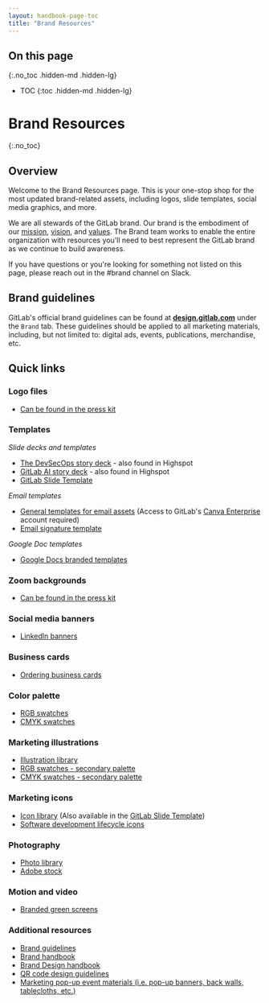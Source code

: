 ```yaml
---
layout: handbook-page-toc
title: "Brand Resources"
---
```


## On this page
{:.no_toc .hidden-md .hidden-lg}

- TOC
{:toc .hidden-md .hidden-lg}

# Brand Resources
{:.no_toc}

## Overview
Welcome to the Brand Resources page. This is your one-stop shop for the most updated brand-related assets, including logos, slide templates, social media graphics, and more. 

We are all stewards of the GitLab brand. Our brand is the embodiment of our [mission](/company/mission/#mission), [vision](/direction/#vision), and [values](/handbook/values/). The Brand team works to enable the entire organization with resources you'll need to best represent the GitLab brand as we continue to build awareness. 

If you have questions or you're looking for something not listed on this page, please reach out in the #brand channel on Slack.

## Brand guidelines
GitLab's official brand guidelines can be found at **[design.gitlab.com](https://design.gitlab.com/brand/overview)** under the `Brand` tab. These guidelines should be applied to all marketing materials, including, but not limited to: digital ads, events, publications, merchandise, etc. 

## Quick links

### Logo files
- [Can be found in the press kit](https://about.gitlab.com/press/press-kit/#logos-rgb) 

### Templates

_Slide decks and templates_
- [The DevSecOps story deck](https://docs.google.com/presentation/d/1PoHWLt4B69zpqnqoiAmQC5fdUkyI1wCes6E1B40gxWE/edit?usp=sharing) - also found in Highspot
- [GitLab AI story deck](https://docs.google.com/presentation/d/1EPIRwjol1H6fzZ8d5Iq86S6Hox3gH67SeQn2-UVOmps/edit?usp=sharing) - also found in Highspot
- [GitLab Slide Template](https://docs.google.com/presentation/d/1XhGp21FKlIBiJMI9OpvwyneF6fkrQeOQjFxDJF678Ys/edit#slide=id.g1e546bbceaf_0_817)

_Email templates_
- [General templates for email assets](https://www.canva.com/folder/FAFTVmFzaI0) (Access to GitLab's [Canva Enterprise](https://about.gitlab.com/handbook/marketing/brand-and-product-marketing/brand/brand-activation/brand-standards/#gitlab-enterprise-access)  account required)
- [Email signature template](https://docs.google.com/document/d/1iSOYSi69R-OWqzn11GheH-IipmbhDwvc3PnVDxdHxRY/edit?usp=sharing) 

_Google Doc templates_
- [Google Docs branded templates](https://drive.google.com/drive/folders/1U97a05txXI29pGxjOtLiG4DW-zBMHAU5?usp=sharing) 

### Zoom backgrounds
- [Can be found in the press kit](https://about.gitlab.com/press/press-kit/#green-screens)

### Social media banners
- [LinkedIn banners](https://gitlab.com/gitlab-com/marketing/corporate_marketing/corporate-marketing/-/tree/5e63dcb2b6ec3d00dececc5d36db9e61792c3d41/design/social-media/banners/png) 

### Business cards 
- [Ordering business cards](https://internal.gitlab.com/handbook/people-group/people-operations/people-connect/frequently_requested/?redirected-from=internal-handbook.gitlab.io#ordering-business-cards)

### Color palette
- [RGB swatches](https://gitlab.com/gitlab-com/marketing/corporate_marketing/corporate-marketing/-/blob/master/design/_resources/_designer-resources/color-palettes/gitlab-primary-color-palette-hex-rgb.ase)
- [CMYK swatches](https://gitlab.com/gitlab-com/marketing/corporate_marketing/corporate-marketing/-/blob/master/design/_resources/_designer-resources/color-palettes/gitlab-primary-color-palette-pms-cmyk.ase)

### Marketing illustrations
- [Illustration library](https://gitlab.com/gitlab-com/marketing/corporate_marketing/corporate-marketing/-/tree/master/design/_resources/_designer-resources/assets/illustration-library) 
- [RGB swatches - secondary palette](https://gitlab.com/gitlab-com/marketing/corporate_marketing/corporate-marketing/-/blob/master/design/_resources/_designer-resources/color-palettes/gitlab-secondary-color-palette-hex-rgb.ase)
- [CMYK swatches - secondary palette](https://gitlab.com/gitlab-com/marketing/corporate_marketing/corporate-marketing/-/blob/master/design/_resources/_designer-resources/color-palettes/gitlab-secondary-color-palette-pms-cmyk.ase)

### Marketing icons
- [Icon library](https://gitlab.com/gitlab-com/marketing/corporate_marketing/corporate-marketing/-/tree/master/design/_resources/_designer-resources/assets/icon-library/marketing-icons) (Also available in the [GitLab Slide Template](https://docs.google.com/presentation/d/1XhGp21FKlIBiJMI9OpvwyneF6fkrQeOQjFxDJF678Ys/edit#slide=id.g1e5aba1e00a_0_1710))
- [Software development lifecycle icons](https://gitlab.com/gitlab-com/marketing/corporate_marketing/corporate-marketing/-/tree/master/design/_resources/_designer-resources/assets/icon-library/software-development-lifecycle-icons)

### Photography
- [Photo library](https://drive.google.com/drive/folders/1VHErs-KSNX1FIIVgXJR3OmIzwU7M4E1M?usp=sharing) 
- [Adobe stock](https://stock.adobe.com/)

### Motion and video
- [Branded green screens](https://drive.google.com/drive/folders/1Fv6_e_1dgSDE5N_KuMvtDM6gdNIUgRcT?usp=sharing) 

### Additional resources
- [Brand guidelines](https://design.gitlab.com/brand/overview)
- [Brand handbook](/handbook/marketing/brand-and-product-marketing/brand/)
- [Brand Design handbook](/handbook/marketing/brand-and-product-marketing/design/)
- [QR code design guidelines](https://about.gitlab.com/handbook/marketing/events/#steps-to-generating-a-qr-code)
- [Marketing pop-up event materials (i.e. pop-up banners, back walls, tablecloths, etc.)](https://gitlab.com/gitlab-com/marketing/corporate_marketing/corporate-marketing/-/tree/master/design/events-conferences/field-marketing-popup-events)



